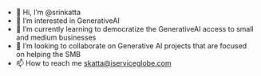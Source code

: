 - 👋 Hi, I’m @srinkatta
- 👀 I’m interested in GenerativeAI 
- 🌱 I’m currently learning to democratize the GenerativeAI access to small and medium businesses
- 💞️ I’m looking to collaborate on Generative AI projects that are focused on helping the SMB 
- 📫 How to reach me skatta@iserviceglobe.com

<!---
srinkatta/srinkatta is a ✨ special ✨ repository because its `README.md` (this file) appears on your GitHub profile.
You can click the Preview link to take a look at your changes.
--->
